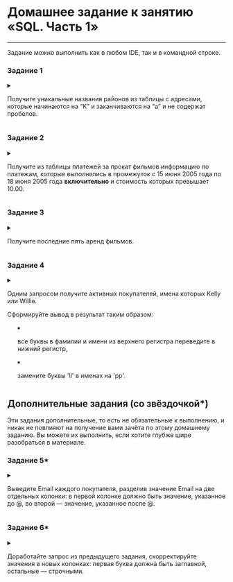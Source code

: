 # Домашнее задание к занятию «SQL. Часть 1»
<!--
### Инструкция по выполнению домашнего задания

1. Сделайте fork [репозитория c шаблоном решения](https://github.com/netology-code/sys-pattern-homework) к себе в Github и переименуйте его по названию или номеру занятия, например, https://github.com/имя-вашего-репозитория/gitlab-hw или https://github.com/имя-вашего-репозитория/8-03-hw).
2. Выполните клонирование этого репозитория к себе на ПК с помощью команды `git clone`.
3. Выполните домашнее задание и заполните у себя локально этот файл README.md:
   - впишите вверху название занятия и ваши фамилию и имя;
   - в каждом задании добавьте решение в требуемом виде: текст/код/скриншоты/ссылка;
   - для корректного добавления скриншотов воспользуйтесь инструкцией [«Как вставить скриншот в шаблон с решением»](https://github.com/netology-code/sys-pattern-homework/blob/main/screen-instruction.md);
   - при оформлении используйте возможности языка разметки md. Коротко об этом можно посмотреть в [инструкции по MarkDown](https://github.com/netology-code/sys-pattern-homework/blob/main/md-instruction.md).
4. После завершения работы над домашним заданием сделайте коммит (`git commit -m "comment"`) и отправьте его на Github (`git push origin`).
5. Для проверки домашнего задания преподавателем в личном кабинете прикрепите и отправьте ссылку на решение в виде md-файла в вашем Github.
6. Любые вопросы задавайте в чате учебной группы и/или в разделе «Вопросы по заданию» в личном кабинете.

Желаем успехов в выполнении домашнего задания.
-->
---

Задание можно выполнить как в любом IDE, так и в командной строке.

### Задание 1

<details>
  <summary>

Получите уникальные названия районов из таблицы с адресами, которые начинаются на “K” и заканчиваются на “a” и не содержат пробелов.

  </summary>


```
SELECT
  DISTINCT 
    LEFT( district, 1 ) AS "Начальная буква", 
    district AS "Район", 
    RIGHT( district, 1 ) AS "Конечная буква"
FROM 
  address a
WHERE 
  LEFT( district, 1 ) = 'K' 
  AND RIGHT( district, 1 ) = 'a' 
  AND NOT INSTR( district, ' ' )
;
```

Вывод. Результат Запроса.


|Начальная буква|Район    |Конечная буква|
|:---:|:---:|:---:|
|K              |Kanagawa |a             |
|K              |Kalmykia |a             |
|K              |Kaduna   |a             |
|K              |Karnataka|a             |
|K              |Kütahya  |a             |
|K              |Kerala   |a             |
|K              |Kitaa    |a             |

</details>

### Задание 2

<details>
  <summary>

Получите из таблицы платежей за прокат фильмов информацию по платежам, которые выполнялись в промежуток с 15 июня 2005 года по 18 июня 2005 года **включительно** и стоимость которых превышает 10.00.

  </summary>

```
SELECT 
  payment_id AS "номер платежа",
  amount AS "сумма платежа", 
  payment_date AS "дата платежа"
FROM 
  payment p 
WHERE 
  payment_date 
  BETWEEN '2005-06-15 00:00:00' 
      AND '2005-06-18 23:59:59' 
      AND amount > 10
;
```

|номер платежа|сумма платежа|дата платежа       |
|:---:|:---:|:---:|
|          908|        10.99|2005-06-15 09:46:33|
|         7017|        10.99|2005-06-17 18:09:04|
|         8272|        11.99|2005-06-17 23:51:21|
|        12888|        10.99|2005-06-18 08:33:23|
|        13892|        10.99|2005-06-16 14:52:02|
|        14620|        10.99|2005-06-15 18:30:46|
|        15313|        10.99|2005-06-17 04:05:12|

</details>


### Задание 3

<details>
  <summary>

Получите последние пять аренд фильмов.

  </summary>

```
SELECT
  film_id,
  title,
  rental_rate
FROM
  film
ORDER BY
  rental_rate 
  DESC
LIMIT 5
;
```


|film_id|title           |rental_rate|
|:---:|:---:|:---:|
|      7|AIRPLANE SIERRA |       4.99|
|      2|ACE GOLDFINGER  |       4.99|
|   1000|ZORRO ARK       |       4.99|
|     10|ALADDIN CALENDAR|       4.99|
|      8|AIRPORT POLLOCK |       4.99|

</details>


### Задание 4

<details>
  <summary>

Одним запросом получите активных покупателей, имена которых Kelly или Willie. 

Сформируйте вывод в результат таким образом:
- все буквы в фамилии и имени из верхнего регистра переведите в нижний регистр,
- замените буквы 'll' в именах на 'pp'.

  </summary>

```
SELECT 
  LOWER( first_name ) AS "имя",
  LOWER( last_name ) AS "фамилия",
  LOWER( email ) AS "E-Mail",
  REPLACE( LOWER( first_name ), 'll', 'pp' ) AS "Замена"
FROM 
  customer c 
WHERE 
  active = 1
  AND(
    first_name like 'kelly' 
    OR first_name like 'willie'
     )
;
```

|имя   |фамилия|E-Mail                           |Замена|
|:---:|:---:|:---:|:---:|
|kelly |torres |kelly.torres@sakilacustomer.org  |keppy |
|willie|howell |willie.howell@sakilacustomer.org |wippie|
|willie|markham|willie.markham@sakilacustomer.org|wippie|
|kelly |knott  |kelly.knott@sakilacustomer.org   |keppy |

</details>


## Дополнительные задания (со звёздочкой*)
Эти задания дополнительные, то есть не обязательные к выполнению, и никак не повлияют на получение вами зачёта по этому домашнему заданию. Вы можете их выполнить, если хотите глубже шире разобраться в материале.

### Задание 5*

<details>
  <summary>

Выведите Email каждого покупателя, разделив значение Email на две отдельных колонки: в первой колонке должно быть значение, указанное до @, во второй — значение, указанное после @.

  </summary>

```
SELECT 
  LOWER( LEFT( email , LOCATE( '@' , email ) - 1)) AS "email name",
  LOWER( RIGHT( email , LOCATE( '@' , email ) - 1)) AS "email domain"
FROM 
  customer c
ORDER BY 
  email  
LIMIT 5
;
```

|email name  |email domain|
|:---:|:---:|
|aaron.selby |ustomer.org |
|adam.gooch  |stomer.org  |
|adrian.clary|customer.org|
|agnes.bishop|customer.org|
|alan.kahn   |tomer.org   |

</details>


### Задание 6*

<details>
  <summary>

Доработайте запрос из предыдущего задания, скорректируйте значения в новых колонках: первая буква должна быть заглавной, остальные — строчными.

  </summary>


```
SELECT 
  LOWER( LEFT( email , LOCATE( '@' , email ) - 1)) AS "email name",
  LOWER( RIGHT( email , LOCATE( '@' , email ) - 1)) AS "email domain",
  CONCAT( UCASE( LEFT( (LEFT( email , LOCATE( '@' , email ) - 1)), 1)), LCASE( SUBSTRING( (LEFT( email , LOCATE( '@' , email ) - 1)), 2))) AS "Up lower email name",
  CONCAT( UCASE( LEFT( (RIGHT( email , LOCATE( '@' , email ) - 1)), 1)), LCASE( SUBSTRING( (RIGHT( email , LOCATE( '@' , email ) - 1)), 2))) AS "Up lower email domain"
FROM 
  customer c
ORDER BY 
  email  
LIMIT 5
;
```


|email name  |email domain|Up lower email name|Up lower email domain|
|:---:|:---:|:---:|:---:|
|aaron.selby |ustomer.org |Aaron.selby        |Ustomer.org          |
|adam.gooch  |stomer.org  |Adam.gooch         |Stomer.org           |
|adrian.clary|customer.org|Adrian.clary       |Customer.org         |
|agnes.bishop|customer.org|Agnes.bishop       |Customer.org         |
|alan.kahn   |tomer.org   |Alan.kahn          |Tomer.org            |

</details>

